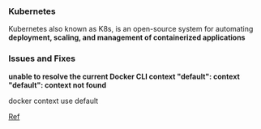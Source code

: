 ### Kubernetes   
Kubernetes also known as K8s, is an open-source system for automating **deployment, scaling, and management of containerized applications**


### Issues and Fixes
**unable to resolve the current Docker CLI context "default": context "default": context not found**

docker context use default 

[Ref](https://stackoverflow.com/questions/77208814/cant-log-into-minicube-message-launching-minikube-has-me-concerned-unable-to)



